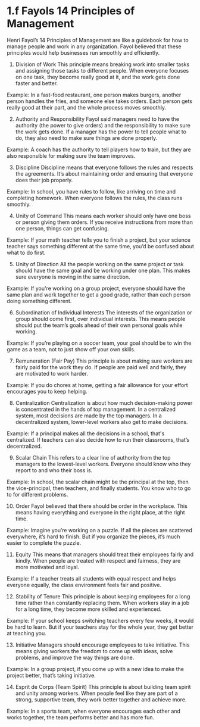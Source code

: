 # 1.f Fayols 14 Principles of Management
Henri Fayol’s 14 Principles of Management are like a guidebook for how to manage people and work in any organization. Fayol believed that these principles would help businesses run smoothly and efficiently. 
1. Division of Work
This principle means breaking work into smaller tasks and assigning those tasks to different people. When everyone focuses on one task, they become really good at it, and the work gets done faster and better.

Example: In a fast-food restaurant, one person makes burgers, another person handles the fries, and someone else takes orders. Each person gets really good at their part, and the whole process moves smoothly.

2. Authority and Responsibility
Fayol said managers need to have the authority (the power to give orders) and the responsibility to make sure the work gets done. If a manager has the power to tell people what to do, they also need to make sure things are done properly.

Example: A coach has the authority to tell players how to train, but they are also responsible for making sure the team improves.

3. Discipline
Discipline means that everyone follows the rules and respects the agreements. It’s about maintaining order and ensuring that everyone does their job properly.

Example: In school, you have rules to follow, like arriving on time and completing homework. When everyone follows the rules, the class runs smoothly.

4. Unity of Command
This means each worker should only have one boss or person giving them orders. If you receive instructions from more than one person, things can get confusing.

Example: If your math teacher tells you to finish a project, but your science teacher says something different at the same time, you’d be confused about what to do first.

5. Unity of Direction
All the people working on the same project or task should have the same goal and be working under one plan. This makes sure everyone is moving in the same direction.

Example: If you're working on a group project, everyone should have the same plan and work together to get a good grade, rather than each person doing something different.

6. Subordination of Individual Interests
The interests of the organization or group should come first, over individual interests. This means people should put the team’s goals ahead of their own personal goals while working.

Example: If you’re playing on a soccer team, your goal should be to win the game as a team, not to just show off your own skills.

7. Remuneration (Fair Pay)
This principle is about making sure workers are fairly paid for the work they do. If people are paid well and fairly, they are motivated to work harder.

Example: If you do chores at home, getting a fair allowance for your effort encourages you to keep helping.

8. Centralization
Centralization is about how much decision-making power is concentrated in the hands of top management. In a centralized system, most decisions are made by the top managers. In a decentralized system, lower-level workers also get to make decisions.

Example: If a principal makes all the decisions in a school, that's centralized. If teachers can also decide how to run their classrooms, that’s decentralized.

9. Scalar Chain
This refers to a clear line of authority from the top managers to the lowest-level workers. Everyone should know who they report to and who their boss is.

Example: In school, the scalar chain might be the principal at the top, then the vice-principal, then teachers, and finally students. You know who to go to for different problems.

10. Order
Fayol believed that there should be order in the workplace. This means having everything and everyone in the right place, at the right time.

Example: Imagine you’re working on a puzzle. If all the pieces are scattered everywhere, it’s hard to finish. But if you organize the pieces, it’s much easier to complete the puzzle.

11. Equity
This means that managers should treat their employees fairly and kindly. When people are treated with respect and fairness, they are more motivated and loyal.

Example: If a teacher treats all students with equal respect and helps everyone equally, the class environment feels fair and positive.

12. Stability of Tenure
This principle is about keeping employees for a long time rather than constantly replacing them. When workers stay in a job for a long time, they become more skilled and experienced.

Example: If your school keeps switching teachers every few weeks, it would be hard to learn. But if your teachers stay for the whole year, they get better at teaching you.

13. Initiative
Managers should encourage employees to take initiative. This means giving workers the freedom to come up with ideas, solve problems, and improve the way things are done.

Example: In a group project, if you come up with a new idea to make the project better, that’s taking initiative.

14. Esprit de Corps (Team Spirit)
This principle is about building team spirit and unity among workers. When people feel like they are part of a strong, supportive team, they work better together and achieve more.

Example: In a sports team, when everyone encourages each other and works together, the team performs better and has more fun.
